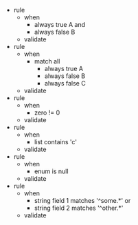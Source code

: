 * rule
   * when
      * always true A and
      * always false B
   * validate
* rule
   * when
      * match all
         * always true A
         * always false B
         * always false C
   * validate
* rule
   * when
      * zero != 0
   * validate
* rule
   * when
      * list contains 'c'
   * validate
* rule
   * when
      * enum is null
   * validate
* rule
   * when
      * string field 1 matches '^some.*' or
      * string field 2 matches '^other.*'
   * validate
